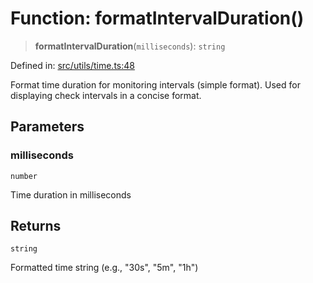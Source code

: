 # Function: formatIntervalDuration()

> **formatIntervalDuration**(`milliseconds`): `string`

Defined in: [src/utils/time.ts:48](https://github.com/Nick2bad4u/Uptime-Watcher/blob/2a45eeb1723f8f7089001af2c92aa07d82dfe7e4/src/utils/time.ts#L48)

Format time duration for monitoring intervals (simple format).
Used for displaying check intervals in a concise format.

## Parameters

### milliseconds

`number`

Time duration in milliseconds

## Returns

`string`

Formatted time string (e.g., "30s", "5m", "1h")
